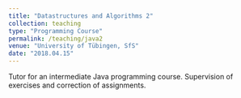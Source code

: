 ```yaml
---
title: "Datastructures and Algorithms 2"
collection: teaching
type: "Programming Course"
permalink: /teaching/java2
venue: "University of Tübingen, SfS"
date: "2018.04.15"
---
```

Tutor for an intermediate Java programming course.
Supervision of exercises and correction of assignments.
